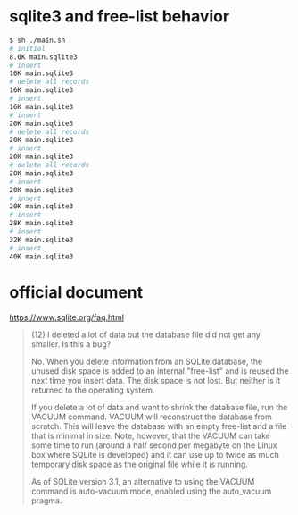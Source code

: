 # sqlite3 and free-list behavior

```sh
$ sh ./main.sh
# initial
8.0K main.sqlite3
# insert
16K main.sqlite3
# delete all records
16K main.sqlite3
# insert
16K main.sqlite3
# insert
20K main.sqlite3
# delete all records
20K main.sqlite3
# insert
20K main.sqlite3
# delete all records
20K main.sqlite3
# insert
20K main.sqlite3
# insert
20K main.sqlite3
# insert
28K main.sqlite3
# insert
32K main.sqlite3
# insert
40K main.sqlite3
```

# official document

https://www.sqlite.org/faq.html

> (12) I deleted a lot of data but the database file did not get any smaller. Is this a bug?
> 
> No. When you delete information from an SQLite database, the unused disk space is added to an internal "free-list" and is reused the next time you insert data. The disk space is not lost. But neither is it returned to the operating system.
> 
> If you delete a lot of data and want to shrink the database file, run the VACUUM command. VACUUM will reconstruct the database from scratch. This will leave the database with an empty free-list and a file that is minimal in size. Note, however, that the VACUUM can take some time to run (around a half second per megabyte on the Linux box where SQLite is developed) and it can use up to twice as much temporary disk space as the original file while it is running.
> 
> As of SQLite version 3.1, an alternative to using the VACUUM command is auto-vacuum mode, enabled using the auto_vacuum pragma.
